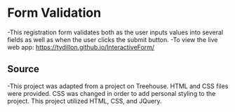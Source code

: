 # Form Validation

-This registration form validates both as the user inputs values into several fields as well as when the user clicks the submit button.
-To view the live web app: https://tydillon.github.io/InteractiveForm/ 

## Source

-This project was adapted from a project on Treehouse. HTML and CSS files were provided. CSS was changed in order to add personal styling to the project. This project utilized HTML, CSS, and JQuery.